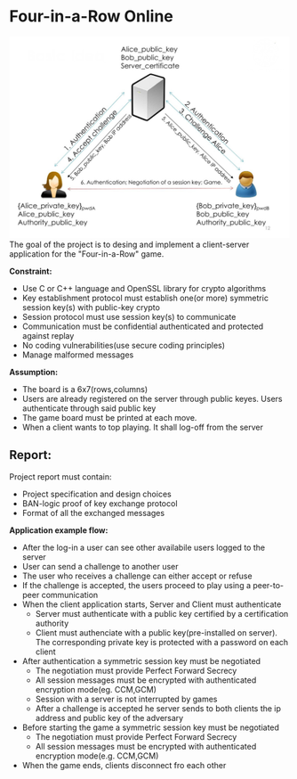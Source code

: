 # Four-in-a-Row Online
![Protocol Example](example.jpg)
The goal of the project is to desing and implement a client-server application for the &quot;Four-in-a-Row&quot; game.

**Constraint:**

- Use C or C++  language and OpenSSL library for crypto algorithms
- Key establishment protocol must establish one(or more) symmetric session key(s) with public-key crypto
- Session protocol must use session key(s) to communicate
- Communication must be confidential authenticated and protected against replay
- No coding vulnerabilities(use secure coding principles)
- Manage malformed messages

**Assumption:**

- The board is a 6x7(rows,columns)
- Users are already registered on the server through public keyes. Users authenticate through said public key
- The game board must be printed at each move.
- When a client wants to top playing. It shall log-off from the server

##

## Report:

Project report must contain:

- Project specification and design choices
- BAN-logic proof of key exchange protocol
- Format of all the exchanged messages

**Application example flow:**

- After  the log-in a user can see other availabile users logged to the server
- User can send a challenge to another user
- The user who receives a challenge can either accept or refuse
- If the challenge is accepted, the users proceed to play using a peer-to-peer communication
- When the client application starts, Server and Client must authenticate
  - Server must authenticate with a public key certified by a certification authority
  - Client must authenciate with a public key(pre-installed on server). The corresponding private key is protected with a password on each client
- After authentication a symmetric session key must be negotiated
  - The negotiation must provide Perfect Forward Secrecy
  - All session messages must be encrypted with authenticated encryption mode(eg. CCM,GCM)
  - Session with a server is not interrupted by games
  - After a challenge is accepted he server sends to both clients the ip address and public key of the adversary
- Before starting the game a symmetric session key must be negotiated
  - The negotiation must provide Perfect Forward Secrecy
  - All session messages must be encrypted with authenticated encryption mode(e.g. CCM,GCM)
- When  the game ends, clients disconnect fro each other
